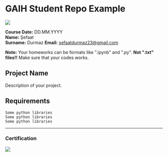 # GAIH Student Repo Example
![](img/logo.png)

**Course Date:** DD.MM.YYYY  
**Name:** Şefaat  
**Surname:** Durmaz
**Email:** sefaatdurmaz23@gmail.com  

**Note:** Your homeworks can be formats like ".ipynb" and ".py". **Not ".txt" files!!** Make sure that your codes works.  

## Project Name
Description of your project.

## Requirements
```
Some python libraries
Some python libraries
Some python libraries
```
---

### Certification
![](img/certificate_ex.png)

